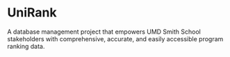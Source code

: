 # UniRank
A database management project that empowers UMD Smith School stakeholders with comprehensive, accurate, and easily accessible program ranking data.
